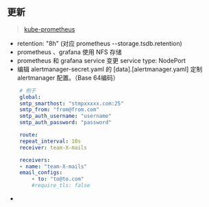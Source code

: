 
## 更新

> [kube-prometheus](https://github.com/coreos/prometheus-operator/tree/master/contrib/kube-prometheus/manifests)


- retention: "8h" (对应 prometheus --storage.tsdb.retention)
- prometheus 、grafana 使用 NFS 存储
- prometheus 和 grafana service 变更 service type: NodePort
- 编辑 alertmanager-secret.yaml 的 [data].[alertmanager.yaml] 定制 alertmanager 配置。（Base 64编码）

```yaml
    # 例子
    global:
    smtp_smarthost: "stmpxxxxx.com:25"
    smtp_from: "from@from.com"
    smtp_auth_username: "username"
    smtp_auth_password: "password"

    route:
    repeat_interval: 10s
    receiver: team-X-mails

    receivers:
    - name: "team-X-mails"
    email_configs:
        - to: "to@to.com"
        #require_tls: false
```

- 



